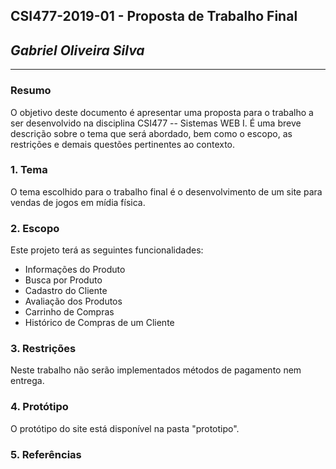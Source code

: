 ## **CSI477-2019-01 - Proposta de Trabalho Final**
## *Gabriel Oliveira Silva*

--------------

<!-- Descrever um resumo sobre o trabalho. -->

### Resumo
O objetivo deste documento é apresentar uma proposta para o trabalho a ser desenvolvido na disciplina CSI477 -- Sistemas WEB I. É uma breve descrição sobre o tema que será abordado, bem como o escopo, as restrições e demais questões pertinentes ao contexto.

<!-- Apresentar o tema. -->
### 1. Tema

  O tema escolhido para o trabalho final é o desenvolvimento de um site para vendas de jogos em mídia física.

<!-- Descrever e limitar o escopo da aplicação. -->
### 2. Escopo

  Este projeto terá as seguintes funcionalidades:

  * Informações do Produto
  * Busca por Produto
  * Cadastro do Cliente
  * Avaliação dos Produtos
  * Carrinho de Compras
  * Histórico de Compras de um Cliente


<!-- Apresentar restrições de funcionalidades e de escopo. -->
### 3. Restrições

  Neste trabalho não serão implementados métodos de pagamento nem entrega.

<!-- Construir alguns protótipos para a aplicação, disponibilizá-los no Github e descrever o que foi considerado. //-->
### 4. Protótipo

  O protótipo do site está disponível na pasta "prototipo".

### 5. Referências
